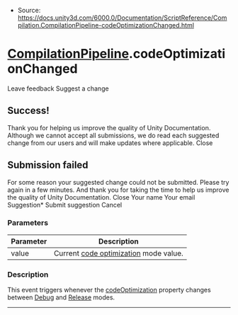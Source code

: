 * Source: https://docs.unity3d.com/6000.0/Documentation/ScriptReference/Compilation.CompilationPipeline-codeOptimizationChanged.html

#  [CompilationPipeline](https://docs.unity3d.com/6000.0/Documentation/ScriptReference/Compilation.CompilationPipeline.html).codeOptimizationChanged
Leave feedback
Suggest a change
## Success!
Thank you for helping us improve the quality of Unity Documentation. Although we cannot accept all submissions, we do read each suggested change from our users and will make updates where applicable.
Close
## Submission failed
For some reason your suggested change could not be submitted. Please <a>try again</a> in a few minutes. And thank you for taking the time to help us improve the quality of Unity Documentation.
Close
Your name Your email Suggestion* Submit suggestion
Cancel
### Parameters
Parameter | Description  
---|---  
value | Current [code optimization](https://docs.unity3d.com/6000.0/Documentation/ScriptReference/Compilation.CodeOptimization.html) mode value.  
### Description
This event triggers whenever the [codeOptimization](https://docs.unity3d.com/6000.0/Documentation/ScriptReference/Compilation.CompilationPipeline-codeOptimization.html) property changes between [Debug](https://docs.unity3d.com/6000.0/Documentation/ScriptReference/Compilation.CodeOptimization.Debug.html) and [Release](https://docs.unity3d.com/6000.0/Documentation/ScriptReference/Compilation.CodeOptimization.Release.html) modes.
* * *
